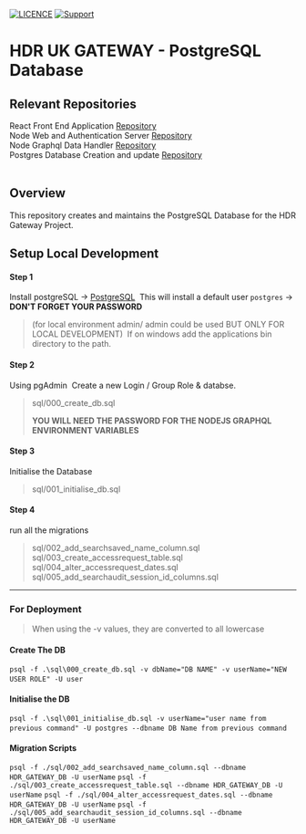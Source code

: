 [![LICENCE](https://img.shields.io/github/license/HDRUK/Gateway-DB)](https://github.com/HDRUK/Gateway-DB/blob/master/LICENSE)
[![Support](https://img.shields.io/badge/Supported%20By-HDR%20UK-blue)](https://hdruk.ac.uk)

# HDR UK GATEWAY - PostgreSQL Database

## Relevant Repositories

React Front End Application [Repository](https://github.com/HDRUK/Gateway-Frontend)  
Node Web and Authentication Server [Repository](https://github.com/HDRUK/Gateway-Auth-Server)  
Node Graphql Data Handler [Repository](https://github.com/HDRUK/Gateway-Middleware)  
Postgres Database Creation and update [Repository](https://github.com/HDRUK/Gateway-DB)  
​

## Overview

This repository creates and maintains the PostgreSQL Database for the HDR Gateway Project.

## Setup Local Development​

#### Step 1

Install postgreSQL -> [PostgreSQL](https://www.postgresql.org/)
​
This will install a default user `postgres` -> **DON'T FORGET YOUR PASSWORD**
​

> (for local environment admin/ admin could be used BUT ONLY FOR LOCAL DEVELOPMENT)
> ​
> If on windows add the applications bin directory to the path.
> ​

#### Step 2

Using pgAdmin
​
Create a new Login / Group Role & databse.
​

> sql/000_create_db.sql
>
> **YOU WILL NEED THE PASSWORD FOR THE NODEJS GRAPHQL ENVIRONMENT VARIABLES**
> ​

#### Step 3

Initialise the Database
​

> sql/001_initialise_db.sql
> ​

#### Step 4

run all the migrations
​

> sql/002_add_searchsaved_name_column.sql
> sql/003_create_accessrequest_table.sql
> sql/004_alter_accessrequest_dates.sql
> sql/005_add_searchaudit_session_id_columns.sql

---

### For Deployment

> When using the -v values, they are converted to all lowercase
> ​

#### Create The DB

`psql -f .\sql\000_create_db.sql -v dbName="DB NAME" -v userName="NEW USER ROLE" -U user`
​

#### Initialise the DB

`psql -f .\sql\001_initialise_db.sql -v userName="user name from previous command" -U postgres --dbname DB Name from previous command`
​

#### Migration Scripts

`psql -f ./sql/002_add_searchsaved_name_column.sql --dbname HDR_GATEWAY_DB -U userName`
`psql -f ./sql/003_create_accessrequest_table.sql --dbname HDR_GATEWAY_DB -U userName`
`psql -f ./sql/004_alter_accessrequest_dates.sql --dbname HDR_GATEWAY_DB -U userName`
`psql -f ./sql/005_add_searchaudit_session_id_columns.sql --dbname HDR_GATEWAY_DB -U userName`

